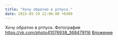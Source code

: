 ```yaml
---
title: "Хочу обратно в ртпуск."
date: 2015-05-29 22:06:00 +0300
---
```


Хочу обратно в ртпуск.
Фотография
<a class="vk-attach" href="https://vk.com/photo41076938_368479116">https://vk.com/photo41076938_368479116</a>
<a class="vk-attach" href="https://vk.com/photo41076938_368479116">Вложение</a>
